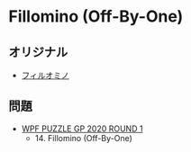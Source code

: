 # Fillomino (Off-By-One)

## オリジナル
- [フィルオミノ](fillomino.md)

## 問題
- [WPF PUZZLE GP 2020 ROUND 1](../questions/wpfpgp2020-1.md)
	- 14\. Fillomino (Off-By-One)
